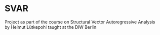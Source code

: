 # SVAR
Project as part of the course on Structural Vector Autoregressive Analysis by Helmut Lütkepohl taught at the DIW Berlin
